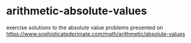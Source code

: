 # arithmetic-absolute-values
exercise solutions to the absolute value problems presented on https://www.sophisticatedprimate.com/math/arithmetic/absolute-values
